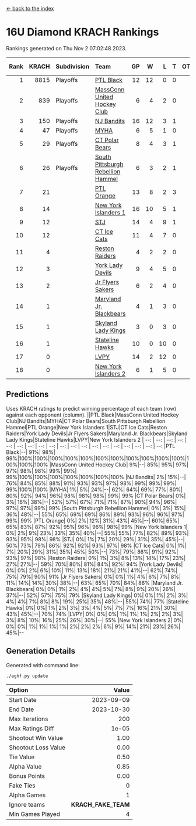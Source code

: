 [<- back to the index](readme.md)
# 16U Diamond KRACH Rankings
Rankings generated on Thu Nov  2 07:02:48 2023.

Rank|KRACH|Subdivision|Team|GP|W|L|T|OTW|OTL|SoS|Exp Wins|Win Diff
---:|---:|:---|:---|---:|---:|---:|---:|---:|---:|---:|---:|---:
1|8815|Playoffs|[PTL Black](https://gamesheetstats.com/seasons/3663/teams/140833/schedule)|12|12|0|0|0|0|146|12.8|-0.0
2|839|Playoffs|[MassConn United Hockey Club](https://gamesheetstats.com/seasons/3663/teams/140835/schedule)|6|4|2|0|0|0|2565|4.8|-0.0
3|150|Playoffs|[NJ Bandits](https://gamesheetstats.com/seasons/3663/teams/140836/schedule)|16|12|3|1|0|0|627|13.4|0.0
4|47|Playoffs|[MYHA](https://gamesheetstats.com/seasons/3663/teams/140838/schedule)|6|5|1|0|0|0|25|5.9|0.0
5|29|Playoffs|[CT Polar Bears](https://gamesheetstats.com/seasons/3663/teams/140834/schedule)|8|4|3|1|0|0|44|5.4|0.0
6|26|Playoffs|[South Pittsburgh Rebellion Hammel](https://gamesheetstats.com/seasons/3663/teams/140839/schedule)|6|3|2|1|0|0|1270|4.4|0.0
7|21||[PTL Orange](https://gamesheetstats.com/seasons/3663/teams/140842/schedule)|13|8|2|3|1|0|9|10.4|0.0
8|14||[New York Islanders 1](https://gamesheetstats.com/seasons/3663/teams/140847/schedule)|16|10|5|1|1|0|18|11.4|0.0
9|12||[STJ](https://gamesheetstats.com/seasons/3663/teams/140841/schedule)|14|4|9|1|0|1|1208|5.4|0.0
10|12||[CT Ice Cats](https://gamesheetstats.com/seasons/3663/teams/140846/schedule)|11|4|7|0|0|0|905|4.9|0.0
11|4||[Reston Raiders](https://gamesheetstats.com/seasons/3663/teams/140850/schedule)|4|2|2|0|1|0|7|2.9|0.0
12|3||[York Lady Devils](https://gamesheetstats.com/seasons/3663/teams/140845/schedule)|9|4|5|0|0|2|894|4.9|0.0
13|2||[Jr Flyers Sakers](https://gamesheetstats.com/seasons/3663/teams/140843/schedule)|6|2|4|0|1|0|27|2.9|0.0
14|1||[Maryland Jr. Blackbears](https://gamesheetstats.com/seasons/3663/teams/140848/schedule)|4|1|3|0|0|1|1769|1.9|0.0
15|1||[Skyland Lady Kings](https://gamesheetstats.com/seasons/3663/teams/140849/schedule)|3|0|3|0|0|0|13|0.9|0.0
16|1||[Stateline Hawks](https://gamesheetstats.com/seasons/3663/teams/140840/schedule)|10|0|10|0|0|0|2442|0.9|0.0
17|0||[LVPY](https://gamesheetstats.com/seasons/3663/teams/140844/schedule)|14|2|12|0|0|0|25|2.9|0.0
18|0||[New York Islanders 2](https://gamesheetstats.com/seasons/3663/teams/140851/schedule)|6|1|5|0|0|0|9|1.9|0.0

## Predictions
Uses KRACH ratings to predict winning percentage of each team (row) against each opponent (column).
||PTL Black|MassConn United Hockey Club|NJ Bandits|MYHA|CT Polar Bears|South Pittsburgh Rebellion Hammel|PTL Orange|New York Islanders 1|STJ|CT Ice Cats|Reston Raiders|York Lady Devils|Jr Flyers Sakers|Maryland Jr. Blackbears|Skyland Lady Kings|Stateline Hawks|LVPY|New York Islanders 2
| --: | --: | --: | --: | --: | --: | --: | --: | --: | --: | --: | --: | --: | --: | --: | --: | --: | --: | --: 
|PTL Black|--| 91%| 98%| 99%|100%|100%|100%|100%|100%|100%|100%|100%|100%|100%|100%|100%|100%|100%
|MassConn United Hockey Club|  9%|--| 85%| 95%| 97%| 97%| 98%| 98%| 99%| 99%| 99%|100%|100%|100%|100%|100%|100%|100%
|NJ Bandits|  2%| 15%|--| 76%| 84%| 85%| 88%| 91%| 93%| 93%| 97%| 98%| 99%| 99%| 99%| 99%|100%|100%
|MYHA|  1%|  5%| 24%|--| 62%| 64%| 69%| 77%| 80%| 80%| 92%| 94%| 96%| 98%| 98%| 98%| 99%| 99%
|CT Polar Bears|  0%|  3%| 16%| 38%|--| 52%| 57%| 67%| 71%| 71%| 87%| 90%| 94%| 96%| 97%| 97%| 99%| 99%
|South Pittsburgh Rebellion Hammel|  0%|  3%| 15%| 36%| 48%|--| 55%| 65%| 69%| 69%| 86%| 89%| 93%| 96%| 96%| 97%| 99%| 99%
|PTL Orange|  0%|  2%| 12%| 31%| 43%| 45%|--| 60%| 65%| 65%| 83%| 87%| 92%| 95%| 96%| 96%| 98%| 99%
|New York Islanders 1|  0%|  2%|  9%| 23%| 33%| 35%| 40%|--| 55%| 55%| 77%| 82%| 89%| 93%| 93%| 95%| 98%| 98%
|STJ|  0%|  1%|  7%| 20%| 29%| 31%| 35%| 45%|--| 50%| 73%| 79%| 86%| 92%| 92%| 93%| 97%| 98%
|CT Ice Cats|  0%|  1%|  7%| 20%| 29%| 31%| 35%| 45%| 50%|--| 73%| 79%| 86%| 91%| 92%| 93%| 97%| 98%
|Reston Raiders|  0%|  1%|  3%|  8%| 13%| 14%| 17%| 23%| 27%| 27%|--| 59%| 70%| 80%| 81%| 84%| 92%| 94%
|York Lady Devils|  0%|  0%|  2%|  6%| 10%| 11%| 13%| 18%| 21%| 21%| 41%|--| 62%| 74%| 75%| 79%| 90%| 91%
|Jr Flyers Sakers|  0%|  0%|  1%|  4%|  6%|  7%|  8%| 11%| 14%| 14%| 30%| 38%|--| 63%| 65%| 70%| 84%| 86%
|Maryland Jr. Blackbears|  0%|  0%|  1%|  2%|  4%|  4%|  5%|  7%|  8%|  9%| 20%| 26%| 37%|--| 52%| 57%| 75%| 79%
|Skyland Lady Kings|  0%|  0%|  1%|  2%|  3%|  4%|  4%|  7%|  8%|  8%| 19%| 25%| 35%| 48%|--| 55%| 74%| 77%
|Stateline Hawks|  0%|  0%|  1%|  2%|  3%|  3%|  4%|  5%|  7%|  7%| 16%| 21%| 30%| 43%| 45%|--| 70%| 74%
|LVPY|  0%|  0%|  0%|  1%|  1%|  1%|  2%|  2%|  3%|  3%|  8%| 10%| 16%| 25%| 26%| 30%|--| 55%
|New York Islanders 2|  0%|  0%|  0%|  1%|  1%|  1%|  1%|  2%|  2%|  2%|  6%|  9%| 14%| 21%| 23%| 26%| 45%|--

## Generation Details

Generated with command line:
```
./aghf.py update
```

| Option | Value |
| :----- | ----: |
| Start Date | 2023-09-09 |
| End Date | 2023-10-30 |
| Max Iterations | 200 |
| Max Ratings Diff | 1e-05 |
| Shootout Win Value | 1.00 |
| Shootout Loss Value | 0.00 |
| Tie Value | 0.50 |
| Alpha Value | 0.85 |
| Bonus Points | 0.00 |
| Fake Ties | 0 |
| Alpha Games | 1 |
| Ignore teams | __KRACH_FAKE_TEAM__ |
| Min Games Played | 4 |

